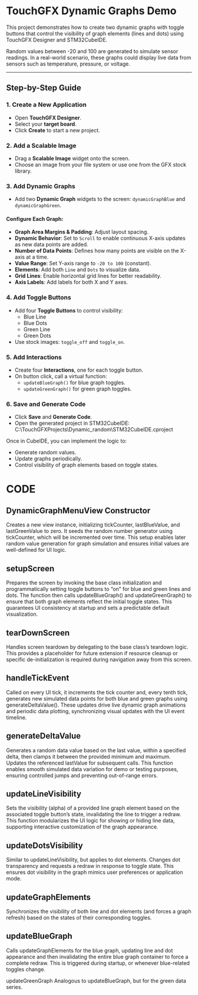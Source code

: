 # TouchGFX Dynamic Graphs Demo

This project demonstrates how to create two dynamic graphs with toggle buttons that control the visibility of graph elements (lines and dots) using TouchGFX Designer and STM32CubeIDE.

Random values between -20 and 100 are generated to simulate sensor readings. In a real-world scenario, these graphs could display live data from sensors such as temperature, pressure, or voltage.

---

## Step-by-Step Guide

### 1. Create a New Application
- Open **TouchGFX Designer**.
- Select your **target board**.
- Click **Create** to start a new project.

### 2. Add a Scalable Image
- Drag a **Scalable Image** widget onto the screen.
- Choose an image from your file system or use one from the GFX stock library.

### 3. Add Dynamic Graphs
- Add two **Dynamic Graph** widgets to the screen: `dynamicGraphBlue` and `dynamicGraphGreen`.

#### Configure Each Graph:
- **Graph Area Margins & Padding**: Adjust layout spacing.
- **Dynamic Behavior**: Set to `Scroll` to enable continuous X-axis updates as new data points are added.
- **Number of Data Points**: Defines how many points are visible on the X-axis at a time.
- **Value Range**: Set Y-axis range to `-20 to 100` (constant).
- **Elements**: Add both `Line` and `Dots` to visualize data.
- **Grid Lines**: Enable horizontal grid lines for better readability.
- **Axis Labels**: Add labels for both X and Y axes.

### 4. Add Toggle Buttons
- Add four **Toggle Buttons** to control visibility:
  - Blue Line
  - Blue Dots
  - Green Line
  - Green Dots
- Use stock images: `toggle_off` and `toggle_on`.

### 5. Add Interactions
- Create four **Interactions**, one for each toggle button.
- On button click, call a virtual function:
  - `updateBlueGraph()` for blue graph toggles.
  - `updateGreenGraph()` for green graph toggles.

### 6. Save and Generate Code
- Click **Save** and **Generate Code**.
- Open the generated project in STM32CubeIDE:
C:\TouchGFXProjects\Dynamic_random\STM32CubeIDE.cproject

Once in CubeIDE, you can implement the logic to:
- Generate random values.
- Update graphs periodically.
- Control visibility of graph elements based on toggle states.

# CODE

## DynamicGraphMenuView Constructor
Creates a new view instance, initializing tickCounter, lastBlueValue, and lastGreenValue to zero. It seeds the random number generator using tickCounter, which will be incremented over time. This setup enables later random value generation for graph simulation and ensures initial values are well-defined for UI logic.

## setupScreen
Prepares the screen by invoking the base class initialization and programmatically setting toggle buttons to “on” for blue and green lines and dots. The function then calls updateBlueGraph() and updateGreenGraph() to ensure that both graph elements reflect the initial toggle states. This guarantees UI consistency at startup and sets a predictable default visualization.

## tearDownScreen
Handles screen teardown by delegating to the base class’s teardown logic. This provides a placeholder for future extension if resource cleanup or specific de-initialization is required during navigation away from this screen. 

## handleTickEvent
Called on every UI tick, it increments the tick counter and, every tenth tick, generates new simulated data points for both blue and green graphs using generateDeltaValue(). These updates drive live dynamic graph animations and periodic data plotting, synchronizing visual updates with the UI event timeline.

## generateDeltaValue
Generates a random data value based on the last value, within a specified delta, then clamps it between the provided minimum and maximum. Updates the referenced lastValue for subsequent calls. This function enables smooth simulated data variation for demo or testing purposes, ensuring controlled jumps and preventing out-of-range errors.

## updateLineVisibility
Sets the visibility (alpha) of a provided line graph element based on the associated toggle button’s state, invalidating the line to trigger a redraw. This function modularizes the UI logic for showing or hiding line data, supporting interactive customization of the graph appearance.

## updateDotsVisibility
Similar to updateLineVisibility, but applies to dot elements. Changes dot transparency and requests a redraw in response to toggle state. This ensures dot visibility in the graph mimics user preferences or application mode.

## updateGraphElements
Synchronizes the visibility of both line and dot elements (and forces a graph refresh) based on the states of their corresponding toggles.

## updateBlueGraph
Calls updateGraphElements for the blue graph, updating line and dot appearance and then invalidating the entire blue graph container to force a complete redraw. This is triggered during startup, or whenever blue-related toggles change. 

updateGreenGraph
Analogous to updateBlueGraph, but for the green data series.
